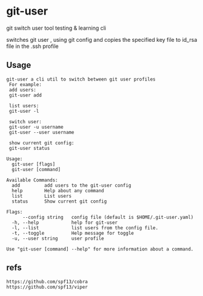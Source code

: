 # git-user
git switch user tool
 testing & learning cli

switches git user , using git config
and copies the specified key file to id_rsa file in the .ssh profile

## Usage ##
```
git-user a cli util to switch between git user profiles
 For example:
 add users:
 git-user add
 
 list users:
 git-user -l

 switch user:
 git-user -u username
 git-user --user username
 
 show current git config:
 git-user status

Usage:
  git-user [flags]
  git-user [command]

Available Commands:
  add         add users to the git-user config
  help        Help about any command
  list        List users
  status      Show current git config

Flags:
      --config string   config file (default is $HOME/.git-user.yaml)
  -h, --help            help for git-user
  -l, --list            list users from the config file.
  -t, --toggle          Help message for toggle
  -u, --user string     user profile

Use "git-user [command] --help" for more information about a command.

```
## refs ##
```
https://github.com/spf13/cobra
https://github.com/spf13/viper
```
